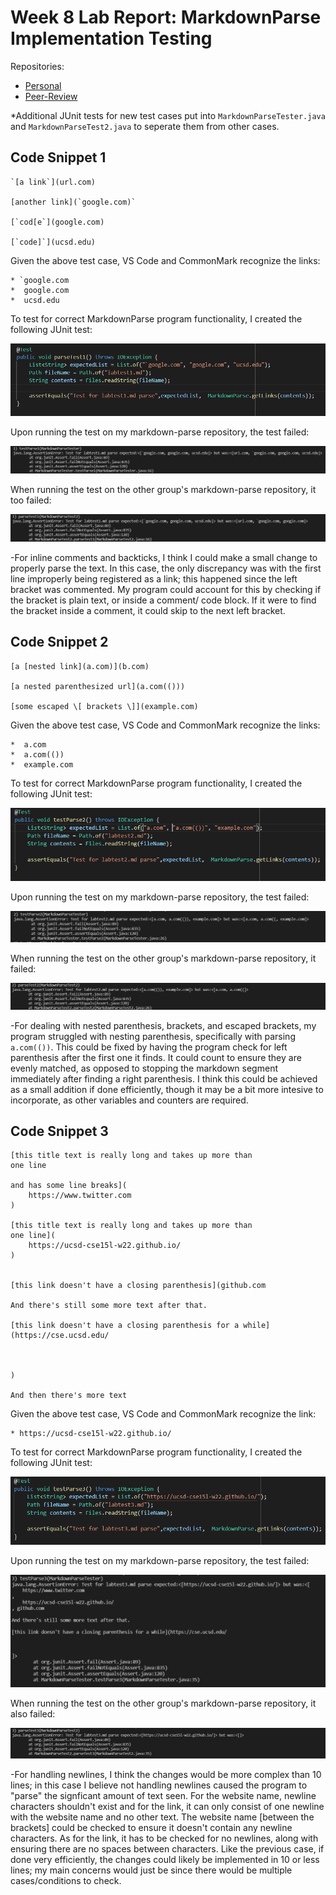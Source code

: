 # Week 8 Lab Report: MarkdownParse Implementation Testing

Repositories:
* [Personal](https://github.com/AAP127/markdown-parse)
* [Peer-Review](https://github.com/BenX-64/markdown-parse)


*Additional JUnit tests for new test cases put into `MarkdownParseTester.java` and `MarkdownParseTest2.java` to seperate them from other cases.

## Code Snippet 1

```
`[a link`](url.com)

[another link](`google.com)`

[`cod[e`](google.com)

[`code]`](ucsd.edu)

```

Given the above test case, VS Code and CommonMark recognize the links:

```
* `google.com
*  google.com
*  ucsd.edu
```

To test for correct MarkdownParse program functionality, I created the following JUnit test:

![Test1](week_8_source/Test1.PNG)

Upon running the test on my markdown-parse repository, the test failed:

![MyFail1](week_8_source/MyFail1.PNG)

When running the test on the other group's markdown-parse repository, it too failed:

![BenFail1](week_8_source/BenFail1.PNG)


-For inline comments and backticks, I think I could make a small change to properly parse the text. In this case, the only discrepancy was with the first line improperly being registered as a link; this happened since the left bracket was commented. My program could account for this by checking if the bracket is plain text, or inside a comment/ code block. If it were to find the bracket inside a comment, it could skip to the next left bracket.


## Code Snippet 2

```
[a [nested link](a.com)](b.com)

[a nested parenthesized url](a.com(()))

[some escaped \[ brackets \]](example.com)

```

Given the above test case, VS Code and CommonMark recognize the links:

```
*  a.com
*  a.com(())
*  example.com
```

To test for correct MarkdownParse program functionality, I created the following JUnit test:

![Test2](week_8_source/Test2.PNG)

Upon running the test on my markdown-parse repository, the test failed:

![MyFail2](week_8_source/MyFail2.PNG)

When running the test on the other group's markdown-parse repository, it failed:

![BenFail2](week_8_source/BenFail2.PNG)

-For dealing with nested parenthesis, brackets, and escaped brackets, my program struggled with nesting parenthesis, specifically with parsing `a.com(())`. This could be fixed by having the program check for left parenthesis after the first one it finds. It could count to ensure they are evenly matched, as opposed to stopping the markdown segment immediately after finding a right parenthesis. I think this could be achieved as a small addition if done efficiently, though it may be a bit more intesive to incorporate, as other variables and counters are required.

## Code Snippet 3

```
[this title text is really long and takes up more than 
one line

and has some line breaks](
    https://www.twitter.com
)

[this title text is really long and takes up more than 
one line](
    https://ucsd-cse15l-w22.github.io/
)


[this link doesn't have a closing parenthesis](github.com

And there's still some more text after that.

[this link doesn't have a closing parenthesis for a while](https://cse.ucsd.edu/



)

And then there's more text

```

Given the above test case, VS Code and CommonMark recognize the link:

```
* https://ucsd-cse15l-w22.github.io/
```

To test for correct MarkdownParse program functionality, I created the following JUnit test:

![Test3](week_8_source/Test3.PNG)

Upon running the test on my markdown-parse repository, the test failed:

![MyFail3](week_8_source/MyFail3.PNG)

When running the test on the other group's markdown-parse repository, it also failed:

![BenFail3](week_8_source/BenFail3.PNG)


-For handling newlines, I think the changes would be more complex than 10 lines; in this case I believe not handling newlines caused the program to "parse" the signficant amount of text seen. For the website name, newline characters shouldn't exist and for the link, it can only consist of one newline with the website name and no other text. The website name [between the brackets] could be checked to ensure it doesn't contain any newline characters. As for the link, it has to be checked for no newlines, along with ensuring there are no spaces between characters. Like the previous case, if done very efficiently, the changes could likely be implemented in 10 or less lines; my main concerns would just be since there would be multiple cases/conditions to check.